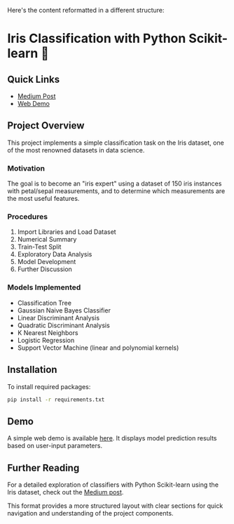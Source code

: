 Here's the content reformatted in a different structure:

# Iris Classification with Python Scikit-learn 🌺

## Quick Links
- [Medium Post](https://medium.com/@terryz_/exploring-classifiers-with-python-scikit-learn-iris-dataset-2bcb490d2e1b?source=friends_link&sk=a4111634175b4daf06fed3873da5fd48)
- [Web Demo](https://dehao-iris-clf.herokuapp.com/)

## Project Overview
This project implements a simple classification task on the Iris dataset, one of the most renowned datasets in data science.

### Motivation
The goal is to become an "iris expert" using a dataset of 150 iris instances with petal/sepal measurements, and to determine which measurements are the most useful features.

### Procedures
1. Import Libraries and Load Dataset
2. Numerical Summary
3. Train-Test Split
4. Exploratory Data Analysis
5. Model Development
6. Further Discussion

### Models Implemented
- Classification Tree
- Gaussian Naive Bayes Classifier
- Linear Discriminant Analysis
- Quadratic Discriminant Analysis
- K Nearest Neighbors
- Logistic Regression
- Support Vector Machine (linear and polynomial kernels)

## Installation
To install required packages:
```bash
pip install -r requirements.txt
```

## Demo
A simple web demo is available [here](https://dehao-iris-clf.herokuapp.com/). It displays model prediction results based on user-input parameters.

## Further Reading
For a detailed exploration of classifiers with Python Scikit-learn using the Iris dataset, check out the [Medium post](https://medium.com/@terryz_/exploring-classifiers-with-python-scikit-learn-iris-dataset-2bcb490d2e1b?source=friends_link&sk=a4111634175b4daf06fed3873da5fd48).

This format provides a more structured layout with clear sections for quick navigation and understanding of the project components.
